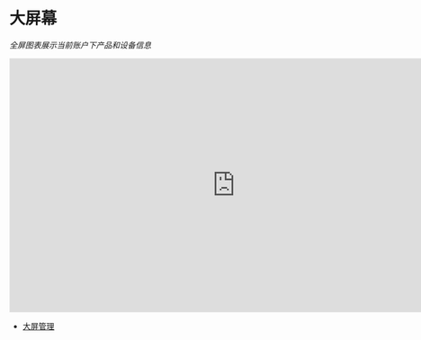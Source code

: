 # 大屏幕

*全屏图表展示当前账户下产品和设备信息* 

<iframe style="border: 1px solid rgba(0, 0, 0, 0.1);" width="800" height="450" src="https://www.figma.com/embed?embed_host=share&url=https%3A%2F%2Fwww.figma.com%2Ffile%2FeANefR82JBl5YxxYgVqyQu%2Fmxzn%3Fnode-id%3D51%253A39225" allowfullscreen></iframe>

- [大屏管理](#大屏管理)